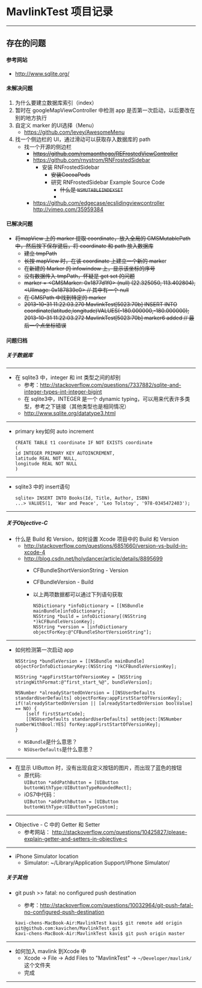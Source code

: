 # MavlinkTest 项目记录
----
## 存在的问题

#### 参考网站
* http://www.sqlite.org/

#### 未解决问题
1. 为什么要建立数据库索引（index）
2. 暂时在 googleMapViewController 中检测 app 是否第一次启动，以后要改在别的地方执行
3. 自定义 marker 的UI选择（Menu）
	* https://github.com/levey/AwesomeMenu
4. 找一个侧边栏的 UI，通过滑动可以获取存入数据库的 path
	* 找一个开源的侧边栏
		* ~~https://github.com/romaonthego/REFrostedViewController~~ 
		* https://github.com/rnystrom/RNFrostedSidebar
			* 安装 RNFrostedSidebar
				* ~~安装CocoaPods~~
				* 研究 RNFrostedSidebar Example Source Code
					* ~~什么是 `NSMUTABLEINDEXSET`~~
					* 
		* https://github.com/edgecase/ecslidingviewcontroller  http://vimeo.com/35959384


#### 已解决问题
* ~~将mapView 上的 marker 提取 coordinate，放入全局的 GMSMutablePath 中，然后按下保存键后，将 coordinate 和 path 放入数据库~~
	* ~~建立 tmpPath~~
	* ~~长按 mapView 时，在该 coordinate 上建立一个新的 marke~~r
	* ~~在新建的 Marker 的 infowindow 上，显示该坐标的序号~~
	* ~~没有数据传入 tmpPath，怀疑是 get set 的问题~~
	* ~~marker = <GMSMarker: 0x1877d1f0> (null) (22.325050, 113.402804), <UIImage: 0x187839e0> // 其中有一个 null~~
	* ~~在 GMSPath 中找到特定的 marker~~
	* ~~2013-10-31 11:22:03.270 MavlinkTest[5023:70b] INSERT INTO 		coordinate(latitude,longitude)VALUES(-180.000000,-180.000000);
		2013-10-31 11:22:03.272 MavlinkTest[5023:70b] marker6 added // 最后一个点坐标错误~~

#### 问题归档
##### 关于数据库
----
- 在 sqlite3 中，integer 和 int 类型之间的却别
	* 参考：http://stackoverflow.com/questions/7337882/sqlite-and-integer-types-int-integer-bigint
	* 在 sqlite3中，INTEGER 是一个 dynamic typing，可以用来代表许多类型，参考之下链接（其他类型也是相同情况）
	* http://www.sqlite.org/datatype3.html
	
----
- primary key如何 auto increment
  
	```
	CREATE TABLE t1 coordinate IF NOT EXISTS coordinate
	(
  	id INTEGER PRIMARY KEY AUTOINCREMENT,
  	latitude REAL NOT NULL,
  	longitude REAL NOT NULL
	)
	```
----
- sqlite3 中的 insert语句 

	```
	sqlite> INSERT INTO Books(Id, Title, Author, ISBN)
   	...> VALUES(1, 'War and Peace', 'Leo Tolstoy', '978-0345472403');
	```
----
##### 关于Objective-C
- 什么是 Build 和 Version，如何设置 Xcode 项目中的 Build 和 Version
	* http://stackoverflow.com/questions/6851660/version-vs-build-in-xcode-4
	* http://blog.csdn.net/holydancer/article/details/8895699
		* CFBundleShortVersionString - Version
		* CFBundleVersion - Build
		* 以上两项数据都可以通过下列语句获取
		
			```
			NSDictionary *infoDictionary = [[NSBundle mainBundle]infoDictionary];
		    NSString *build = infoDictionary[(NSString *)kCFBundleVersionKey];
		    NSString *version = [infoDictionary objectForKey:@"CFBundleShortVersionString"];
			```
----
- 如何检测第一次启动 app
	
	```
	NSString *bundleVersion = [[NSBundle mainBundle] objectForInfoDictionaryKey:(NSString *)kCFBundleVersionKey];

	NSString *appFirstStartOfVersionKey = [NSString stringWithFormat:@"first_start_%@", bundleVersion];

	NSNumber *alreadyStartedOnVersion = [[NSUserDefaults standardUserDefaults] objectForKey:appFirstStartOfVersionKey];
	if(!alreadyStartedOnVersion || [alreadyStartedOnVersion boolValue] == NO) {
    	[self firstStartCode];
    	[[NSUserDefaults standardUserDefaults] setObject:[NSNumber numberWithBool:YES] forKey:appFirstStartOfVersionKey];
	}
	```
	* `NSBundle`是什么意思？
	* `NSUserDefaults`是什么意思？
	
----
- 在显示 UIButton 时，没有出现自定义按钮的图片，而出现了蓝色的按钮
	* 原代码:  
	`UIButton *addPathButton = [UIButton buttonWithType:UIButtonTypeRoundedRect];`
	* iOS7中代码：  
	`UIButton *addPathButton = [UIButton buttonWithType:UIButtonTypeCustom];`
----
- Objective - C 中的 Getter 和 Setter
	* 参考网站： http://stackoverflow.com/questions/10425827/please-explain-getter-and-setters-in-objective-c
	
----
- iPhone Simulator location
	* Simulator: ~/Library/Application Support/iPhone Simulator/
	
##### 关于其他

- git push >> fatal: no configured push destination
	* 参考：http://stackoverflow.com/questions/10032964/git-push-fatal-no-configured-push-destination
	
	```
	kavi-chens-MacBook-Air:MavlinkTest kavi$ git remote add origin git@github.com:kavichen/MavlinkTest.git
	kavi-chens-MacBook-Air:MavlinkTest kavi$ git push origin master
	```
---

- 如何加入 mavlink 到Xcode 中
	* Xcode -> File -> Add Files to "MavlinkTest" -> `~/Developer/mavlink/`这个文件夹
	* 完成
 ----
 